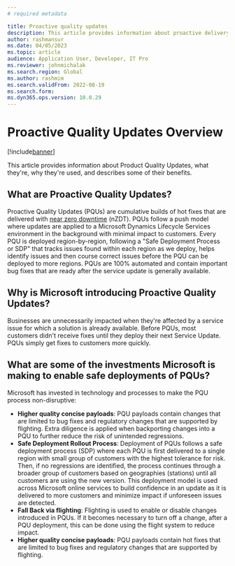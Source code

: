 ```yaml
---
# required metadata

title: Proactive quality updates
description: This article provides information about proactive delivery of quality updates.
author: rashmansur
ms.date: 04/05/2023
ms.topic: article
audience: Application User, Developer, IT Pro
ms.reviewer: johnmichalak
ms.search.region: Global
ms.author: rashmim
ms.search.validFrom: 2022-08-19
ms.search.form:
ms.dyn365.ops.version: 10.0.29
---
```


# Proactive Quality Updates Overview

[!include[banner](../includes/banner.md)]

This article provides information about Product Quality Updates, what they're, why they're used, and describes some of their benefits.

## What are Proactive Quality Updates?

Proactive Quality Updates (PQUs) are cumulative builds of hot fixes that are delivered with [near zero downtime](https://learn.microsoft.com/en-us/dynamics365/fin-ops-core/dev-itpro/deployment/plannedmaintenance-selfservice#what-does-near-zero-downtime-maintenance-mean) (nZDT). PQUs follow a push model where updates are applied to a Microsoft Dynamics Lifecycle Services environment in the background with minimal impact to customers. Every PQU is deployed region-by-region, following a "Safe Deployment Process or SDP" that tracks issues found within each region as we deploy, helps identify issues and then course correct issues before the PQU can be deployed to more regions. PQUs are 100% automated and contain important bug fixes that are ready after the service update is generally available.

## Why is Microsoft introducing Proactive Quality Updates?

Businesses are unnecessarily impacted when they're affected by a service issue for which a solution is already available. Before PQUs, most customers didn't receive fixes until they deploy their next Service Update. PQUs simply get fixes to customers more quickly.

## What are some of the investments Microsoft is making to enable safe deployments of PQUs?

Microsoft has invested in technology and processes to make the PQU process non-disruptive:

- **Higher quality concise payloads**: PQU payloads contain changes that are limited to bug fixes and regulatory changes that are supported by flighting. Extra diligence is applied when backporting changes into a PQU to further reduce the risk of unintended regressions.
- **Safe Deployment Rollout Process**: Deployment of PQUs follows a safe deployment process (SDP) where each PQU is first delivered to a single region with small group of customers with the highest tolerance for risk. Then, if no regressions are identified, the process continues through a broader group of customers based on geographies (stations) until all customers are using the new version. This deployment model is used across Microsoft online services to build confidence in an update as it is delivered to more customers and minimize impact if unforeseen issues are detected.
- **Fall Back via flighting**: Flighting is used to enable or disable changes introduced in PQUs. If it becomes necessary to turn off a change, after a PQU deployment, this can be done using the flight system to reduce impact.
- **Higher quality concise payloads**: PQU payloads contain hot fixes that are limited to bug fixes and regulatory changes that are supported by flighting.
